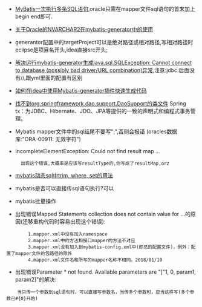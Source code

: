 - [MyBatis一次执行多条SQL语句](https://www.cnblogs.com/qiumingcheng/p/5912349.html),oracle只需在mapper文件sql语句的首末加上begin end即可.
- [关于Oracle的NVARCHAR2在mybatis-generator中的使用](https://blog.csdn.net/u014418725/article/details/79526262)
- generantor配置中的targetProject可以是绝对路径或相对路径,写相对路径时eclipse是项目名开头,idea直接src开头;
- [解决运行mybatis-generator生成java.sql.SQLException: Cannot connect to database (possibly bad driver/URL combination)异常](http://www.xwood.net/_site_domain_/_root/5870/5874/t_c268747.html),注意:jdbc:后面没有//,跟yml里面的配置有区别
- [如何在idea中使用Mybatis-generator插件快速生成代码](https://www.cnblogs.com/yuanmiemie/p/6736347.html)
- [找不到org.springframework.dao.support.DaoSupport的类文件](https://blog.csdn.net/jacke121/article/details/71105421)
Spring tx：为JDBC、Hibernate、JDO、JPA等提供的一致的声明式和编程式事务管理。
- Mybatis mapper文件中的sql结尾不要写";",否则会报错 (oracles数据库:"ORA-00911: 无效字符")
- IncompleteElementException: Could not find result map ...

        出现这个错误,大概率是应该写resultType的,你写成了resultMap,orz
- [mybatis动态sql中trim, where, set的用法](http://www.mybatis.org/mybatis-3/zh/dynamic-sql.html)
- mybatis是否可以直接传sql语句执行?可以
- mybatis批量操作
- 出现错误Mapped Statements collection does not contain value for ...的原因(迁移重构代码时容易出现这个错误):
```
        1.mapper.xml中没有加入namespace 
        2.mapper.xml中的方法和接口mapper的方法不对应 
        3.mapper.xml没有加入到mybatis-config.xml中(即总的配置文件)，例外：配置了mapper文件的包路径的除外 
        4.mapper.xml文件名和所写的mapper名称不相同。2018/01/10
```
- 出现错误Parameter * not found. Available parameters are "]"1, 0, param1, param2]"的解决:
```
	当只传一个参数到sql语句时，可以直接写参数名，当传多个参数时，应当这样写(多个参数已#{0}开始)
```
